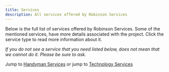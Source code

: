 ```yaml
---
title: Services
description: All services offered by Robinson Services
---
```


Below is the full list of services offered by Robinson Services. Some of the mentioned services, have more 
details associated with the project. Click the service type to read more information about it.

*If you do not see a service that you*
*need listed below, does not mean that we cannot do it. Please be sure to ask.*

Jump to [Handyman Services](/services#handyman-services) or 
jump to [Technology Services](/services#technology-services)
